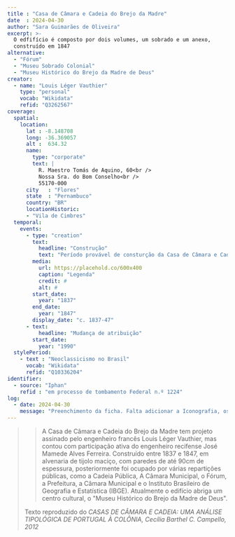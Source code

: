 ```yaml
---
title : "Casa de Câmara e Cadeia do Brejo da Madre"
date  : 2024-04-30
author: "Sara Guimarães de Oliveira" 
excerpt: >- 
  O edfifício é composto por dois volumes, um sobrado e um anexo,
  construído em 1847
alternative:
  - "Fórum"
  - "Museu Sobrado Colonial"
  - "Museu Histórico do Brejo da Madre de Deus"
creator:
  - name: "Louis Léger Vauthier"
    type: "personal"
    vocab: "Wikidata"
    refid: "Q3262567"
coverage:
  spatial:
    location:
      lat : -8.148708 
      long: -36.369057
      alt :  634.32
      name:
        type: "corporate"
        text: |
          R. Maestro Tomás de Aquino, 60<br />
          Nossa Sra. do Bom Conselho<br />
          55170-000
      city   : "Flores"
      state  : "Pernambuco"
      country: "BR"
      locationHistoric:
      - "Vila de Cimbres"
  temporal:
    events:
      - type: "creation"
        text:
          headline: "Construção"
          text: "Período provável de consturção da Casa de Câmara e Cadeia"
        media:
          url: https://placehold.co/600x400
          caption: "Legenda"
          credit: #
          alt: #
        start_date:
          year: "1837"
        end_date:
          year: "1847"
        display_date: "c. 1837-47"
      - text:
          headline: "Mudança de atribuição"
        start_date:
          year: "1990"
  stylePeriod:
    - text : "Neoclassicismo no Brasil"
      vocab: "Wikidata"
      refid: "Q10336204"
identifier:
  - source: "Iphan"
    refid : "em processo de tombamento Federal n.º 1224"
log:
  - date: 2024-04-30
    message: "Preenchimento da ficha. Falta adicionar a Iconografia, os DWGs e Docs"
---
```


<blockquote>

>A Casa de Câmara e Cadeia do Brejo da Madre tem projeto assinado pelo
>engenheiro francês Louis Léger Vauthier, mas contou com participação
>ativa do engenheiro recifense José Mamede Alves Ferreira. Construído
>entre 1837 e 1847, em alvenaria de tijolo maciço, com paredes de até
>90cm de espessura, posteriormente foi ocupado por várias repartições
>públicas, como a Cadeia Pública, A Câmara Municipal, o Fórum, a
>Prefeitura, a Câmara Municipal e o Instituto Brasileiro de Geografia e
>Estatística (IBGE). Atualmente o edifício abriga um centro cultural, o
>"Museu Histórico do Brejo da Madre de Deus".


  <footer class="figure-caption">Texto reproduzido
  do <cite>CASAS DE CÂMARA E CADEIA: UMA ANÁLISE TIPOLÓGICA DE PORTUGAL À COLÔNIA<cite>, Cecília Barthel C. Campello<cite>, 2012</footer>
</blockquote>
